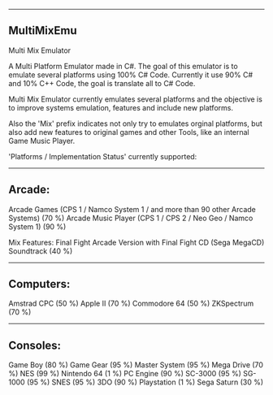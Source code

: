 -----------
MultiMixEmu
-----------

Multi Mix Emulator

A Multi Platform Emulator made in C#.
The goal of this emulator is to emulate several platforms using 100% C# Code.
Currently it use 90% C# and 10% C++ Code, the goal is translate all to C# Code.

Multi Mix Emulator currently emulates several platforms and the objective is to improve systems emulation,
features and include new platforms.

Also the 'Mix' prefix indicates not only try to emulates orginal platforms, but also add new features to
original games and other Tools, like an internal Game Music Player.


'Platforms / Implementation Status' currently supported:

-------
Arcade:
-------

Arcade Games (CPS 1 / Namco System 1 / and more than 90 other Arcade Systems) (70 %)
Arcade Music Player (CPS 1 / CPS 2 / Neo Geo / Namco System 1) (90 %)

Mix Features:
Final Fight Arcade Version with Final Fight CD (Sega MegaCD) Soundtrack (40 %)

----------
Computers:
----------

Amstrad CPC (50 %)
Apple II (70 %)
Commodore 64 (50 %)
ZKSpectrum (70 %)

---------
Consoles:
---------

Game Boy (80 %)
Game Gear (95 %)
Master System (95 %)
Mega Drive (70 %)
NES (99 %)
Nintendo 64 (1 %)
PC Engine (90 %)
SC-3000 (95 %)
SG-1000 (95 %)
SNES (95 %)
3DO (90 %)
Playstation (1 %)
Sega Saturn (30 %)



















